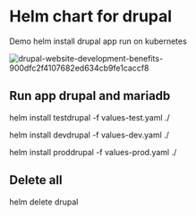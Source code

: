 # Helm chart for drupal
Demo helm install drupal app run on kubernetes

![drupal-website-development-benefits-900dfc2f4107682ed634cb9fe1caccf8](https://user-images.githubusercontent.com/83863431/188821997-6f73d820-1311-4add-99c3-aff43c323e23.jpeg)



## Run app drupal and mariadb 

helm install testdrupal -f values-test.yaml ./ 

helm install devdrupal -f values-dev.yaml ./ 

helm install proddrupal -f values-prod.yaml ./ 

## Delete all

helm delete drupal           

